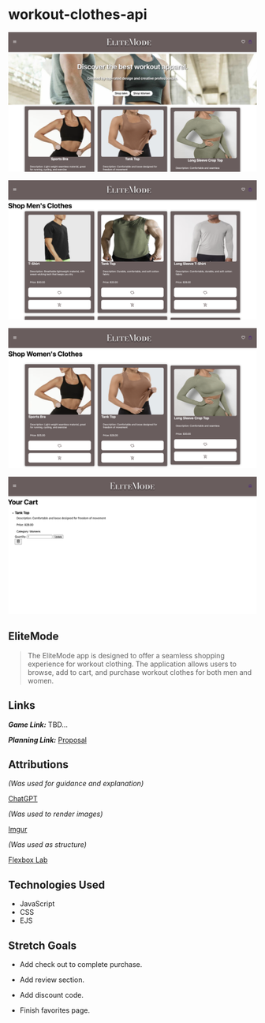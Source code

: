 # workout-clothes-api

![EliteMode](/public/Assets/Products.png)

![EliteMode](/public/Assets/Mens%20Page.png)

![EliteMode](/public/Assets/Womens%20Page.png)

![EliteMode](/public/Assets/Cart.png)

## EliteMode

> The EliteMode app is designed to offer a seamless shopping experience for workout clothing. The application allows users to browse, add to cart, and purchase workout clothes for both men and women.

## Links

***Game Link:*** TBD...

***Planning Link:*** [Proposal](/PROPOSAL.md)

## Attributions

*(Was used for guidance and explanation)*

[ChatGPT](https://chatgpt.com)

*(Was used to render images)*

[Imgur](https://imgur.com)

*(Was used as structure)*

[Flexbox Lab](https://generalassembly.instructure.com/courses/335/assignments/4362?module_item_id=17407)

## Technologies Used
- JavaScript
- CSS
- EJS


## Stretch Goals

- Add check out to complete purchase.

- Add review section.

- Add discount code.

- Finish favorites page.

